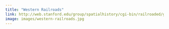 ```yaml
---
title: "Western Railroads"
link: http://web.stanford.edu/group/spatialhistory/cgi-bin/railroaded/gallery/interactive-visualizations/western-railroads-and-eastern-capital
image: images/western-railroads.jpg
---
```


